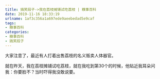 ```yaml
---
title: 搞笑段子->我在荔枝摊铺试吃荔枝 | 糗事百科
date: 2019-11-16 18:33:19
urlname: 1af3c356a1a697ede9aeebedad5e9caf
tags: 
- 糗事百科
categories:
- 糗事百科
- 搞笑段子
---
```

大家注意了，最近有人打着出售荔枝的名义贩卖人体器官。

就在昨天，我在荔枝摊铺试吃荔枝，就在我吃到第30个的时候，他贴近我耳朵问我：你要脸不？当时吓得我没敢说要。


